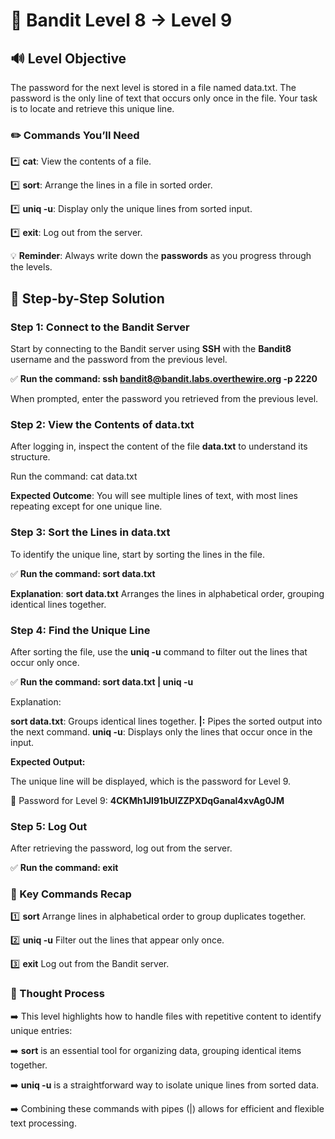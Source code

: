 # 🎲 Bandit Level 8 → Level 9


## 🔊 Level Objective


The password for the next level is stored in a file named data.txt. The password is the only line of text that occurs only once in the file. Your task is to locate and retrieve this unique line.



### ✏️ Commands You’ll Need

:asterisk: **cat**: View the contents of a file.

:asterisk: **sort**: Arrange the lines in a file in sorted order.

:asterisk: **uniq -u**: Display only the unique lines from sorted input.

:asterisk: **exit**: Log out from the server.



💡 **Reminder**: Always write down the **passwords** as you progress through the levels.



## 📃 Step-by-Step Solution


### Step 1: Connect to the Bandit Server


Start by connecting to the Bandit server using **SSH** with the **Bandit8** username and the password from the previous level.

:white_check_mark: **Run the command: ssh bandit8@bandit.labs.overthewire.org -p 2220**


When prompted, enter the password you retrieved from the previous level.



### Step 2: View the Contents of data.txt


After logging in, inspect the content of the file **data.txt** to understand its structure.

Run the command: cat data.txt

**Expected Outcome**: You will see multiple lines of text, with most lines repeating except for one unique line.


### Step 3: Sort the Lines in data.txt

To identify the unique line, start by sorting the lines in the file.

:white_check_mark: **Run the command: sort data.txt**


**Explanation**: **sort data.txt** Arranges the lines in alphabetical order, grouping identical lines together.



### Step 4: Find the Unique Line


After sorting the file, use the **uniq -u** command to filter out the lines that occur only once.


:white_check_mark: **Run the command: sort data.txt | uniq -u**


Explanation:

**sort data.txt**: Groups identical lines together.
**|:**  Pipes the sorted output into the next command.
**uniq -u**: Displays only the lines that occur once in the input.


**Expected Output:**


The unique line will be displayed, which is the password for Level 9.


🔑 Password for Level 9: **4CKMh1JI91bUIZZPXDqGanal4xvAg0JM**



### Step 5: Log Out


After retrieving the password, log out from the server.

:white_check_mark: **Run the command: exit**



### :round_pushpin: Key Commands Recap


:one: **sort** Arrange lines in alphabetical order to group duplicates together.


:two: **uniq -u** Filter out the lines that appear only once.


:three: **exit** Log out from the Bandit server.









### 🔎 Thought Process


:arrow_right: This level highlights how to handle files with repetitive content to identify unique entries:


:arrow_right: **sort** is an essential tool for organizing data, grouping identical items together.


:arrow_right: **uniq -u** is a straightforward way to isolate unique lines from sorted data.


:arrow_right: Combining these commands with pipes (|) allows for efficient and flexible text processing.
